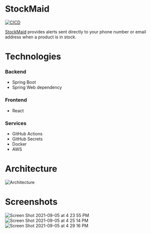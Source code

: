 # StockMaid

[![CICD](https://github.com/StockMaid/stock-app/actions/workflows/deploy.yml/badge.svg?branch=main)](https://github.com/StockMaid/stock-app/actions/workflows/deploy.yml)

[StockMaid](https://stockmaid.com/) provides alerts sent directly to your phone number or email address when a product is in stock.

# Technologies

### Backend
* Spring Boot
* Spring Web dependency

### Frontend
* React

### Services
* GitHub Actions
* GitHub Secrets
* Docker
* AWS

# Architecture

![Architecture](https://user-images.githubusercontent.com/46653995/132140059-b24a4e2f-bdfd-4d05-8aaf-39865523fb4e.png)

# Screenshots

![Screen Shot 2021-09-05 at 4 23 55 PM](https://user-images.githubusercontent.com/46653995/132140585-e8f050f5-8c85-4d78-b012-b36cb8d0f55b.png)
![Screen Shot 2021-09-05 at 4 25 14 PM](https://user-images.githubusercontent.com/46653995/132140591-e56c8b4a-f22b-4a2f-af84-891beb5b8d47.png)
![Screen Shot 2021-09-05 at 4 29 16 PM](https://user-images.githubusercontent.com/46653995/132140593-393f172d-1043-472e-915f-cf7eb41248c5.png)
